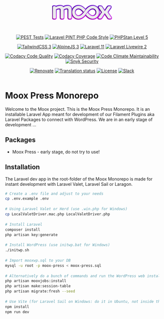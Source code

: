 <p align="center">
    <br>
  	<img src="https://github.com/mooxphp/moox/raw/main/art/moox-logo.png" width="200" alt="Moox Logo">
    <br>
</p><br>

<p align="center">
    <a href="https://github.com/mooxphp/moox-press/actions/workflows/pest.yml"><img alt="PEST Tests" src="https://github.com/mooxphp/moox/actions/workflows/pest.yml/badge.svg"></a>
    <a href="https://github.com/mooxphp/moox-press/actions/workflows/pint.yml"><img alt="Laravel PINT PHP Code Style" src="https://github.com/mooxphp/moox/actions/workflows/pint.yml/badge.svg"></a>
    <a href="https://github.com/mooxphp/moox-press/actions/workflows/phpstan.yml"><img alt="PHPStan Level 5" src="https://github.com/mooxphp/moox/actions/workflows/phpstan.yml/badge.svg"></a>
</p>
<p align="center">
    <a href="https://www.tailwindcss.com"><img alt="TailwindCSS 3" src="https://img.shields.io/badge/TailwindCSS-v3-orange?logo=tailwindcss&color=06B6D4"></a>
    <a href="https://www.alpinejs.dev"><img alt="AlpineJS 3" src="https://img.shields.io/badge/AlpineJS-v3-orange?logo=alpine.js&color=8BC0D0"></a>
    <a href="https://www.laravel.com"><img alt="Laravel 11" src="https://img.shields.io/badge/Laravel-v11-orange?logo=Laravel&color=FF2D20"></a>
    <a href="https://www.laravel-livewire.com"><img alt="Laravel Livewire 2" src="https://img.shields.io/badge/Livewire-v3-orange?logo=livewire&color=4E56A6"></a>
</p>
<p align="center">
    <a href="https://app.codacy.com/gh/mooxphp/moox-press/dashboard"><img src="https://app.codacy.com/project/badge/Grade/b81c5e7cad514c3cb20776b58a5c283a" alt="Codacy Code Quality"></a>
    <a href="https://app.codacy.com/gh/mooxphp/moox-press/dashboard"><img src="https://app.codacy.com/project/badge/Coverage/b81c5e7cad514c3cb20776b58a5c283a" alt="Codacy Coverage"></a>
    <a href="https://codeclimate.com/github/mooxphp/moox-press/maintainability"><img src="https://api.codeclimate.com/v1/badges/429388473ab5a276f751/maintainability" alt="Code Climate Maintainability"></a>
    <a href="https://snyk.io/test/github/mooxphp/moox-press"><img alt="Snyk Security" src="https://snyk.io/test/github/mooxphp/moox-press/badge.svg"></a>
</p>
<p align="center">
    <a href="https://github.com/mooxphp/moox/issues/94"><img src="https://img.shields.io/badge/renovate-enabled-brightgreen.svg" alt="Renovate" /></a>
    <a href="https://hosted.weblate.org/engage/moox/"><img src="https://hosted.weblate.org/widgets/moox/-/svg-badge.svg" alt="Translation status" /></a>
    <a href="https://github.com/mooxphp/moox-press/blob/main/LICENSE.md"><img alt="License" src="https://img.shields.io/github/license/mooxphp/moox?color=blue&label=license"></a>
    <a href="https://mooxphp.slack.com/"><img alt="Slack" src="https://img.shields.io/badge/Slack-Moox-blue?logo=slack"></a>
    <br>
    <br>
</p>

# Moox Press Monorepo

Welcome to the Moox project. This is the Moox Press Monorepo. It is an installable Laravel App meant for development of our Filament Plugins aka Laravel Packages to connect with WordPress. We are in an early stage of development ...

## Packages

-   Moox Press - early stage, do not try to use!

## Installation

The Laravel dev app in the root-folder of the Moox Monorepo is made for instant development with Laravel Valet, Laravel Sail or Laragon.

```bash
# Create a .env file and adjust to your needs
cp .env.example .env

# Using Laravel Valet or Herd (use .win.php for Windows)
cp LocalValetDriver.mac.php LocalValetDriver.php

# Install Laravel
composer install
php artisan key:generate

# Install WordPress (use initwp.bat for Windows)
./initwp.sh

# Import mooxwp.sql to your DB
mysql -u root -p moox-press < moox-press.sql

# Alternatively do a bunch of commands and run the WordPress web installer
php artisan mooxjobs:install
php artisan make:session-table
php artisan migrate:fresh --seed

# Use Vite (for Laravel Sail on Windows: do it in Ubuntu, not inside the Sail container)
npm install
npm run dev
```
